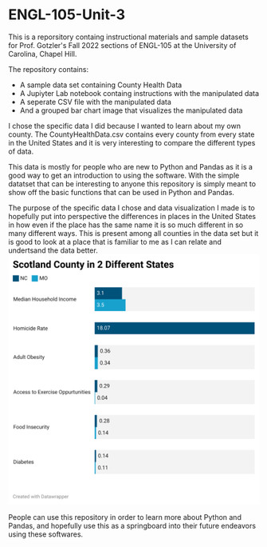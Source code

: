# ENGL-105-Unit-3
This is a reporsitory containg instructional materials and sample datasets for Prof. Gotzler's Fall 2022 sections of ENGL-105 at the University of Carolina, Chapel Hill.

The repository contains: 
- A sample data set containing County Health Data
- A Jupiyter Lab notebook containg instructions with the manipulated data
- A seperate CSV file with the manipulated data
- And  a grouped bar chart image that visualizes the manipulated data

I chose the specific data I did because I wanted to learn about my own county. The CountyHealthData.csv contains every county from every state in the United States and it is very interesting to compare the different types of data.

This data is mostly for people who are new to Python and Pandas as it is a good way to get an introduction to using the software. With the simple datatset that can be interesting to anyone this repository is simply meant to show off the basic functions that can be used in Python and Pandas.

The purpose of the specific data I chose and data visualization I made is to hopefully put into perspective the differences in places in the United States in how even if the place has the same name it is so much different in so many different ways. This is present among all counties in the data set but it is good to look at a place that is familiar to me as I can relate and undertsand the data better. ![Data](Data_Visualization.png)

People can use this repository in order to learn more about Python and Pandas, and hopefully use this as a springboard into their future endeavors using these softwares.

